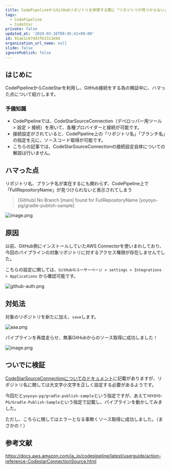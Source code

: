 ```yaml
---
title: CodePipelineからGitHubリポジトリを参照する際に「リポジトリが見つからない」場合のトラブルシューティング
tags:
  - CodePipeline
  - CodeStar
private: false
updated_at: '2024-03-16T08:45:41+09:00'
id: 91ae1c67d43fb3313e0d
organization_url_name: null
slide: false
ignorePublish: false
---
```

## はじめに

CodePipelineからCodeStarを利用し、GitHub接続をする為の検証中に、ハマった点について紹介します。

### 予備知識

- CodePipelineでは、CodeStarSourceConnection（デベロッパー用ツール > 設定 > 接続）を用いて、各種プロバイダーと接続が可能です。
- 接続設定がされていると、CodePipeline上の「リポジトリ名」「ブランチ名」の指定を元に、ソースコード取得が可能です。
- こちらの記事では、CodeStarSourceConnectionの接続設定自体についての解説は行いません。

## ハマった点

リポジトリ名、ブランチ名が実在するにも関わらず、CodePipeline上で「FullRepositoryName」が見つけられないと表示されてしまう

> [GitHub] No Branch [main] found for FullRepositoryName [yoyoyo-pg/gradle-publish-sample]

![image.png](https://qiita-image-store.s3.ap-northeast-1.amazonaws.com/0/411902/e097e735-a328-f052-5d34-58f97e1e2c33.png)

## 原因

以前、GitHub側にインストールしていたAWS Connectorを使いまわしており、今回のパイプラインの対象リポジトリに対するアクセス権限が存在しませんでした。

こちらの設定に関しては、`GitHubのユーザーページ > settings > Integrations > Applications` から確認可能です。

![github-auth.png](https://qiita-image-store.s3.ap-northeast-1.amazonaws.com/0/411902/0a5155bd-b434-839d-0909-413e4f744bae.png)

## 対処法

対象のリポジトリを新たに加え、`save`します。

![aaa.png](https://qiita-image-store.s3.ap-northeast-1.amazonaws.com/0/411902/9759f1e6-f031-5ae0-8f8b-f41d143a8b45.png)

パイプラインを再度走らせ、無事GitHubからのソース取得に成功しました！

![image.png](https://qiita-image-store.s3.ap-northeast-1.amazonaws.com/0/411902/af373688-b309-0c73-45b1-fc73dfe9b237.png)

## ついでに検証

[CodeStarSourceConnectionについてのドキュメント](https://docs.aws.amazon.com/ja_jp/codepipeline/latest/userguide/action-reference-CodestarConnectionSource.html)に記載がありますが、リポジトリ名に関しては大文字小文字を正しく設定する必要があるようです。

今回だと`yoyoyo-pg/gradle-publish-sample`という指定ですが、あえて`YOYOYO-PG/Gradle-Publish-Sample`という指定で記載し、パイプラインを動かしてみました。

ただし、こちらに関してはエラーとなる事無くソース取得に成功しました。（まさかの！）

## 参考文献

<https://docs.aws.amazon.com/ja_jp/codepipeline/latest/userguide/action-reference-CodestarConnectionSource.html>
